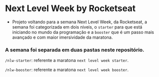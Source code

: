 # Next Level Week by Rocketseat

 - Projeto voltando para a semana Next Level Week, da Rocketseat, a semana foi categorizada em dois niveis, o `starter` para que está iniciando no mundo da programação e a `booster` que é um passo mais avançado e com maior imersividade da maratona.

 ### A semana foi separada em duas pastas neste repositório.
 `/nlw-starter`: referente a maratona `next level week starter`.

 `/nlw-booster`: referente a maratona `next level week booster`.
